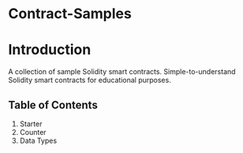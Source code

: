 # Contract-Samples

# Introduction

A collection of sample Solidity smart contracts.
Simple-to-understand Solidity smart contracts for educational purposes.

## Table of Contents
1. Starter
2. Counter
3. Data Types

